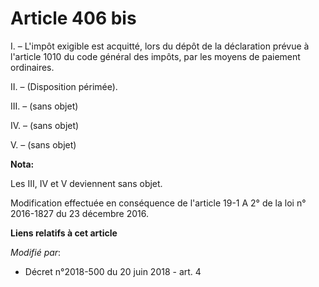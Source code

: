 # Article 406 bis

I. – L'impôt exigible est acquitté, lors du dépôt de la déclaration prévue à l'article 1010 du code général des impôts, par
les moyens de paiement ordinaires.

II. – (Disposition périmée).

III. – (sans objet)

IV. – (sans objet)

V. – (sans objet)

**Nota:**

Les III, IV et V deviennent sans objet.

Modification effectuée en conséquence de l'article 19-1 A 2° de la loi n° 2016-1827 du 23 décembre 2016.

**Liens relatifs à cet article**

_Modifié par_:

  - Décret n°2018-500 du 20 juin 2018 - art. 4
